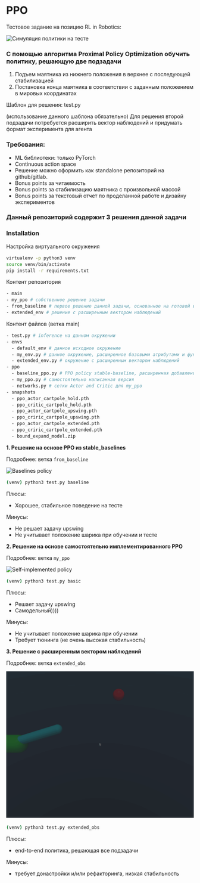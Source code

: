 # PPO

Тестовое задание на позицию RL in Robotics:

![Симуляция политики на тесте](gifs/final_gif.gif)


### С помощью алгоритма Proximal Policy Optimization обучить политику, решающую две подзадачи

1. Подъем маятника из нижнего положения в верхнее с последующей стабилизацией 
2. Постановка конца маятника в соответствии с заданным положением в мировых координатах

Шаблон для решения: test.py

(использование данного шаблона обязательно)
Для решения второй подзадачи потребуется расширить вектор наблюдений и придумать формат эксперимента для агента

### Требования:
- ML библиотеки: только PyTorch
- Continuous action space
- Решение можно оформить как standalone репозиторий на github/gitlab. 
- Bonus points за читаемость
- Bonus points за стабилизацию маятника с произвольной массой
- Bonus points за текстовый отчет по проделанной работе и дизайну экспериментов

### Данный репозиторий содержит 3 решения данной задачи

### Installation

Настройка виртуального окружения
```bash
virtualenv -p python3 venv
source venv/bin/activate
pip install -r requirements.txt
```
Контент репозитория
```bash
- main
- my_ppo # собственное решение задачи
- from_baseline # первое решение данной задачи, основанное на готовой имплементации из stable baselines
- extended_env # решение с расширенным вектором наблюдений
```
Контент файлов (ветка main)
```bash
- test.py # inference на данном окружении
- envs
  - default_env # данное исходное окружение
  - my_env.py # данное окружение, расширенное базовыми атрибутами и функцией наград
  - extended_env.py # окружение с расширенным вектором наблюдений
- ppo
  - baseline_ppo.py # PPO policy stable-baseline, расширенная добавлением трекинга mlflow
  - my_ppo.py # самостоятельно написанная версия
  - networks.py # сетки Actor and Critic для my_ppo
- snapshots 
  - ppo_actor_cartpole_hold.pth
  - ppo_critic_cartpole_hold.pth
  - ppo_actor_cartpole_upswing.pth
  - ppo_criric_cartpole_upswing.pth
  - ppo_actor_cartpole_extended.pth
  - ppo_criric_cartpole_extended.pth
  - bound_expand_model.zip
```

**1. Решение на основе PPO из stable_baselines**

Подробнее: ветка `from_baseline`

![Baselines policy](gifs/test.gif)

```bash
(venv) python3 test.py baseline
```

Плюсы:
- Хорошее, стабильное поведение на тесте

Минусы:
- Не решает задачу upswing
- Не учитывает положение шарика при обучении и тесте

**2. Решение на основе самостоятельно имплементированного PPO**

Подробнее: ветка `my_ppo`

![Self-implemented policy](gifs/final_gif.gif)

```bash
(venv) python3 test.py basic
```

Плюсы:
- Решает задачу upswing
- Самодельный))))

Минусы:
- Не учитывает положение шарика при обучении
- Требует тюнинга (не очень высокая стабильность)

**3. Решение с расширенным вектором наблюдений**

Подробнее: ветка `extended_obs`

![Расширенные наблюдения](gifs/hold_updated.gif)

```bash
(venv) python3 test.py extended_obs
```

Плюсы:
- end-to-end политика, решающая все подзадачи

Минусы:
- требует донастройки и/или рефакторинга, низкая стабильность






